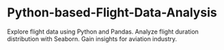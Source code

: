 # Python-based-Flight-Data-Analysis
Explore flight data using Python and Pandas. Analyze flight duration distribution with Seaborn. Gain insights for aviation industry.
